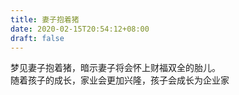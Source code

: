 ```yaml
---
title: 妻子抱着猪
date: 2020-02-15T20:54:12+08:00
draft: false
---
```


梦见妻子抱着猪，暗示妻子将会怀上财福双全的胎儿。<br>
随着孩子的成长，家业会更加兴隆，孩子会成长为企业家